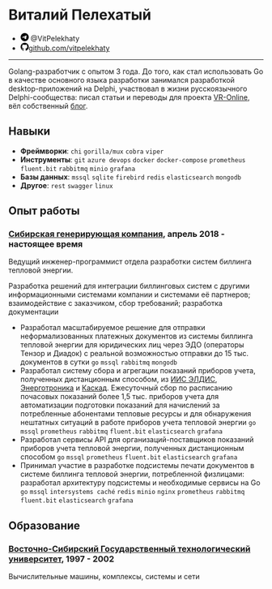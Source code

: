 # Виталий Пелехатый

- <img src="images/telegram.svg" width="16" /> @VitPelekhaty
- <img src="images/github.svg" width="16" />[github.com/vitpelekhaty](https://github.com/vitpelekhaty)

---

Golang-разработчик с опытом 3 года. До того, как стал использовать Go в качестве основного языка разработки занимался разработкой desktop-приложений на Delphi, участвовал в жизни русскоязычного Delphi-сообщества: писал статьи и переводы для проекта [VR-Online](https://www.vr-online.ru/), вёл собственный [блог](https://anotherblogaboutdelphi.blogspot.com/).

## Навыки

* **Фреймворки**: `chi` `gorilla/mux` `cobra` `viper`
* **Инструменты**: `git` `azure devops` `docker` `docker-compose` `prometheus` `fluent.bit` `rabbitmq` `minio` `grafana`
* **Базы данных**: `mssql` `sqlite` `firebird` `redis` `elasticsearch` `mongodb`
* **Другое**: `rest` `swagger` `linux`

## Опыт работы

### [Сибирская генерирующая компания](https://sibgenco.ru/), апрель 2018 - настоящее время

Ведущий инженер-программист отдела разработки систем биллинга тепловой энергии. 

Разработка решений для интеграции биллинговых систем с другими информационными системами компании и системами её партнеров; взаимодействие с заказчиком, сбор требований; разработка документации

* Разработал масштабируемое решение для отправки неформализованных платежных документов из системы биллинга тепловой энергии для юридических лиц через ЭДО (операторы Тензор и Диадок) с реальной возможностью отправки до 15 тыс. документов в сутки `go` `mssql` `rabbitmq` `mongodb`
* Разработал систему сбора и агрегации показаний приборов учета, полученных дистанционным способом, из [ИИС ЭЛДИС](https://eldis24.ru/), [Энерготроника](https://energo-kontrol.ru/) и [Каскад](https://gkh-altay.ru/vc_gkh). Ежесуточный сбор по расписанию почасовых показаний более 1,5 тыс. приборов учета для автоматизации подготовки показаний для начислений за потребленные абонентами тепловые ресурсы и для обнаружения нештатных ситуаций в работе приборов учета тепловой энергии `go` `mssql` `prometheus` `rabbitmq` `fluent.bit` `elasticsearch` `grafana`
* Разработал сервисы API для организаций-поставщиков показаний приборов учета тепловой энергии, полученных дистанционным способом `go` `mssql` `prometheus` `fluent.bit` `elasticsearch` `grafana`
* Принимал участие в разработке подсистемы печати документов в системе биллинга тепловой энергии, потребленной физлицами: разработал архитектуру подсистемы и необходимые сервисы на Go `go` `mssql` `intersystems caché` `redis` `minio` `nginx` `prometheus` `rabbitmq` `fluent.bit` `elasticsearch` `grafana`

## Образование

### [Восточно-Сибирский Государственный технологический университет](https://www.esstu.ru/index.htm), 1997 - 2002
Вычислительные машины, комплексы, системы и сети
